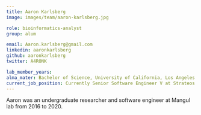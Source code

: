 ```yaml
---
title: Aaron Karlsberg
image: images/team/aaron-karlsberg.jpg

role: bioinformatics-analyst
group: alum

email: Aaron.karlsberg@gmail.com
linkedin: aaronkarlsberg
github: aaronkarlsberg
twitter: A4RONK

lab_member_years: 
alma_mater: Bachelor of Science, University of California, Los Angeles
current_job_position: Currently Senior Software Engineer V at Strateos
---
```


Aaron was an undergraduate researcher and software engineer at Mangul lab from 2016 to 2020.
